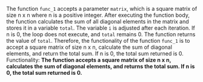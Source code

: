 The function `func_1` accepts a parameter `matrix`, which is a square matrix of size n x n where n is a positive integer. After executing the function body, the function calculates the sum of all diagonal elements in the matrix and stores it in a variable `total`. The variable `i` is adjusted after each iteration. If n is 0, the loop does not execute, and `total` remains 0. The function returns the value of `total`. Therefore, the functionality of the function `func_1` is to accept a square matrix of size n x n, calculate the sum of diagonal elements, and return the total sum. If n is 0, the total sum returned is 0.
Functionality: **The function accepts a square matrix of size n x n, calculates the sum of diagonal elements, and returns the total sum. If n is 0, the total sum returned is 0.**